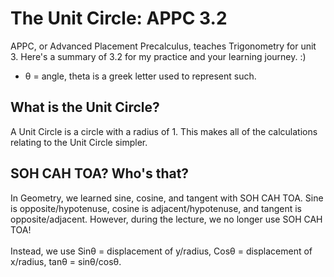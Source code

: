 # The Unit Circle: APPC 3.2
APPC, or Advanced Placement Precalculus, teaches Trigonometry for unit 3. Here's a summary of 3.2 for my practice and your learning journey. :) 
* θ = angle, theta is a greek letter used to represent such. 

## What is the Unit Circle?
A Unit Circle is a circle with a radius of 1. This makes all of the calculations relating to the Unit Circle simpler. 

## SOH CAH TOA? Who's that?
In Geometry, we learned sine, cosine, and tangent with SOH CAH TOA. Sine is opposite/hypotenuse, cosine is adjacent/hypotenuse, and tangent is opposite/adjacent. However, during the lecture, we no longer use SOH CAH TOA! <br><br>
Instead, we use Sinθ = displacement of y/radius, Cosθ = displacement of x/radius, tanθ = sinθ/cosθ.

##

##
